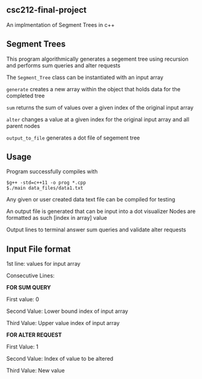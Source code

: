 ## csc212-final-project
An implmentation of Segment Trees in c++

## Segment Trees

This program algorithmically generates a segement tree using recursion and performs sum queries and alter requests

The `Segment_Tree` class can be instantiated with an input array

`generate` creates a new array within the object that holds data for the completed tree

`sum` returns the sum of values over a given index of the original input array

`alter` changes a value at a given index for the original input array and all parent nodes

`output_to_file` generates a dot file of segement tree

## Usage

Program successfully compiles with

    $g++ -std=c++11 -o prog *.cpp
    $./main data_files/data1.txt

Any given or user created data text file can be compiled for testing

An output file is generated that can be input into a dot visualizer
Nodes are formatted as such
\[index in array] value

Output lines to terminal answer sum queries and validate alter requests

## Input File format

1st line: values for input array

Consecutive Lines:

__FOR SUM QUERY__

First value: 0

Second Value: Lower bound index of input array

Third Value: Upper value index of input array


__FOR ALTER REQUEST__

First Value: 1

Second Value: Index of value to be altered

Third Value: New value

